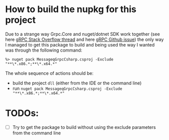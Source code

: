 ﻿# How to build the nupkg for this project

Due to a strange way Grpc.Core and nuget/dotnet SDK work together (see here [gRPC Stack Overflow thread](https://stackoverflow.com/questions/41941588/binaries-are-added-to-project-when-nuget-package-has-grpc-core-as-a-dependency) and here [gRPC Github issue](https://github.com/grpc/grpc/issues/11279)) the only way I managed to get this package to build and being used the way I wanted was through the following command:

```%> nuget pack MessageqGrpcCsharp.csproj -Exclude "**\*.x86.*;**\*.x64.*"```

The whole sequence of actions should be:

- build the project `dll` (either from the IDE or the command line)
- run `nuget pack MessageqGrpcCsharp.csproj -Exclude "**\*.x86.*;**\*.x64.*"`

# TODOs:
- [ ] Try to get the package to build without using the exclude parameters from the command line 